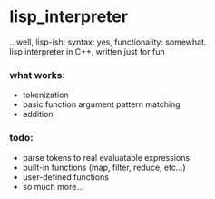 # lisp_interpreter
...well, lisp-ish: syntax: yes, functionality: somewhat.  
lisp interpreter in C++, written just for fun

### what works:
* tokenization
* basic function argument pattern matching
* addition


### todo:
* parse tokens to real evaluatable expressions
* built-in functions (map, filter, reduce, etc...)
* user-defined functions
* so much more...
